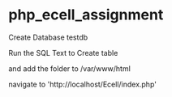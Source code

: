 # php_ecell_assignment

Create Database testdb <br>

Run the SQL Text to Create table <br>

and add the folder to /var/www/html <br>

navigate to 'http://localhost/Ecell/index.php'
